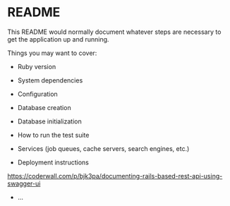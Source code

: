 # README

This README would normally document whatever steps are necessary to get the
application up and running.

Things you may want to cover:

* Ruby version

* System dependencies

* Configuration

* Database creation

* Database initialization

* How to run the test suite

* Services (job queues, cache servers, search engines, etc.)

* Deployment instructions

https://coderwall.com/p/bjk3pa/documenting-rails-based-rest-api-using-swagger-ui

* ...
